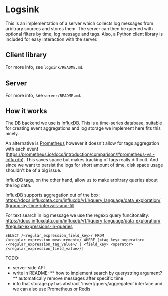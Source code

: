 # Logsink
This is an implementation of a server which collects log messages from arbitrary sources and stores them.
The server can then be queried with optional filters by time, log message and tags.
Also, a Python client library is included for easy interaction with the server.

## Client library
For more info, see `logsink/README.md`.


## Server
For more info, see `server/README.md`.


## How it works
The DB backend we use is [InfluxDB](https://www.influxdata.com/). This is a time-series
database, suitable for creating event aggregations and log storage we implement here fits
this nicely.

An alternative is [Prometheus](https://prometheus.io) however it doesn't allow for
tags aggregation with each event
(<https://prometheus.io/docs/introduction/comparison/#prometheus-vs.-influxdb>).
This saves space but makes tracking of tags really difficult. And since we want
to persist the logs for short amount of time, disk space usage shouldn't be of
a big issue.

InfluxDB tags, on the other hand, allow us to make arbitrary queries about the log data.

InfluxDB supports aggregation out of the box:
<https://docs.influxdata.com/influxdb/v1.1/query_language/data_exploration/#group-by-time-intervals-and-fill>

For text search in log message we use the regexp query funcitonality:
<https://docs.influxdata.com/influxdb/v1.1/query_language/data_exploration/#regular-expressions-in-queries>

```
SELECT /<regular_expression_field_key>/ FROM /<regular_expression_measurement>/ WHERE [<tag_key> <operator> /<regular_expression_tag_value>/ | <field_key> <operator> /<regular_expression_field_value>/]
```

TODO:
* server-side API
* write in README:
** how to implement search by querystring argument?
** automatically remove messages after specific time
* info that storage.py has abstract 'insert/query/aggregated' interface and we can also use
  Prometheus or Redis
